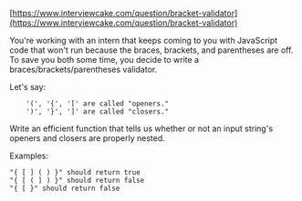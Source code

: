 [https://www.interviewcake.com/question/bracket-validator](https://www.interviewcake.com/question/bracket-validator)

You're working with an intern that keeps coming to you with JavaScript code that won't run because the braces, brackets, and parentheses are off. To save you both some time, you decide to write a braces/brackets/parentheses validator.

Let's say:

```
    '(', '{', '[' are called "openers."
    ')', '}', ']' are called "closers."
```

Write an efficient function that tells us whether or not an input string's openers and closers are properly nested.

Examples:

    "{ [ ] ( ) }" should return true
    "{ [ ( ] ) }" should return false
    "{ [ }" should return false


